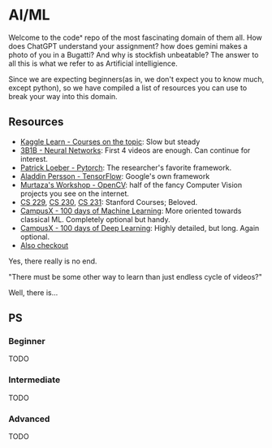 # AI/ML

Welcome to the codeˣ repo of the most fascinating domain of them all. How does ChatGPT understand your assignment? how does gemini makes a photo of you in a Bugatti? And why is stockfish unbeatable? The answer to all this is what we refer to as Artificial intelligience. 

Since we are expecting beginners(as in, we don't expect you to know much, except python), so we have compiled a list of resources you can use to break your way into this domain. 

## Resources

- [Kaggle Learn - Courses on the topic](https://www.kaggle.com/learn): Slow but steady
- [3B1B - Neural Networks](https://www.youtube.com/watch?v=aircAruvnKk&list=PLZHQObOWTQDNU6R1_67000Dx_ZCJB-3pi): First 4 videos are enough. Can continue for interest. 
- [Patrick Loeber - Pytorch](https://youtu.be/c36lUUr864M?si=rGPrz-aWPjTHlYRL): The researcher's favorite framework.
- [Aladdin Persson - TensorFlow](https://www.youtube.com/playlist?list=PLhhyoLH6IjfxVOdVC1P1L5z5azs0XjMsb): Google's own framework
- [Murtaza's Workshop - OpenCV](https://youtu.be/WQeoO7MI0Bs?si=UrVALxkKLFfq0sDM): half of the fancy Computer Vision projects you see on the internet.
- [CS 229](https://youtube.com/playlist?list=PLoROMvodv4rMiGQp3WXShtMGgzqpfVfbU&feature=shared), [CS 230](https://youtube.com/playlist?list=PLoROMvodv4rOABXSygHTsbvUz4G_YQhOb&feature=shared), [CS 231](https://youtube.com/playlist?list=PL3FW7Lu3i5JvHM8ljYj-zLfQRF3EO8sYv&feature=shared): Stanford Courses; Beloved.
- [CampusX - 100 days of Machine Learning](https://youtube.com/playlist?list=PLKnIA16_Rmvbr7zKYQuBfsVkjoLcJgxHH&si=gNvEs14B5n-UXJOm): More oriented towards classical ML. Completely optional but handy. 
- [CampusX - 100 days of Deep Learning](https://www.youtube.com/playlist?list=PLKnIA16_RmvYuZauWaPlRTC54KxSNLtNn): Highly detailed, but long. Again optional. 
- [Also checkout](https://www.linkedin.com/posts/mungoliabhishek81_datatrek-datascience-machinelearning-activity-7249659363592658944-92CR?utm_source=share&utm_medium=member_android)

Yes, there really is no end. 

"There must be some other way to learn than just endless cycle of videos?" 

Well, there is...

## PS

### Beginner
TODO
### Intermediate
TODO
### Advanced
TODO
